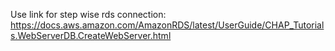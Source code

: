 Use link for step wise rds connection:
https://docs.aws.amazon.com/AmazonRDS/latest/UserGuide/CHAP_Tutorials.WebServerDB.CreateWebServer.html

